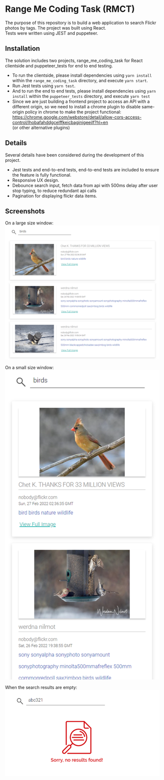 # Range Me Coding Task (RMCT)

<p>
The purpose of this repository is to build a web application to search Flickr photos by tags. 
The project was built using React.<br>
Tests were written using JEST and puppeteer.
</p>

## Installation
The solution includes two projects, range_me_coding_task for React clientside and puppeteer_tests for end to end testing.
* To run the clientside, please install dependencies using `yarn install` within the `range_me_coding_task` directory, and execute `yarn start`.
* Run Jest tests using `yarn test`.
* And to run the end to end tests, please install dependencies using `yarn install` within the `puppeteer_tests` directory, and execute `yarn test`
* Since we are just building a frontend project to access an API with a different origin, so we need to install a chrome plugin to disable same-origin policy in chrome to make the project functional:
  https://chrome.google.com/webstore/detail/allow-cors-access-control/lhobafahddgcelffkeicbaginigeejlf?hl=en
  <br/>
  (or other alternative plugins)

## Details
Several details have been considered during the development of this project.
* Jest tests and end-to-end tests, end-to-end tests are included to ensure the feature is fully functional.
* Responsive UX design.
* Debounce search input, fetch data from api with 500ms delay after user stop typing, to reduce redundant api calls
* Pagination for displaying flickr data items.

## Screenshots
On a large size window:
<br/>
![frontend-large](readme/frontend-large.png "frontend-large")

On a small size window:
<br/>
![frontend-small](readme/frontend-small.png "frontend-small")

When the search results are empty:
<br/>
![images-not-found](readme/images-not-found.png "images-not-found")
